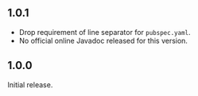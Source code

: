 ## 1.0.1

* Drop requirement of line separator for `pubspec.yaml`.
* No official online Javadoc released for this version.

## 1.0.0

Initial release.